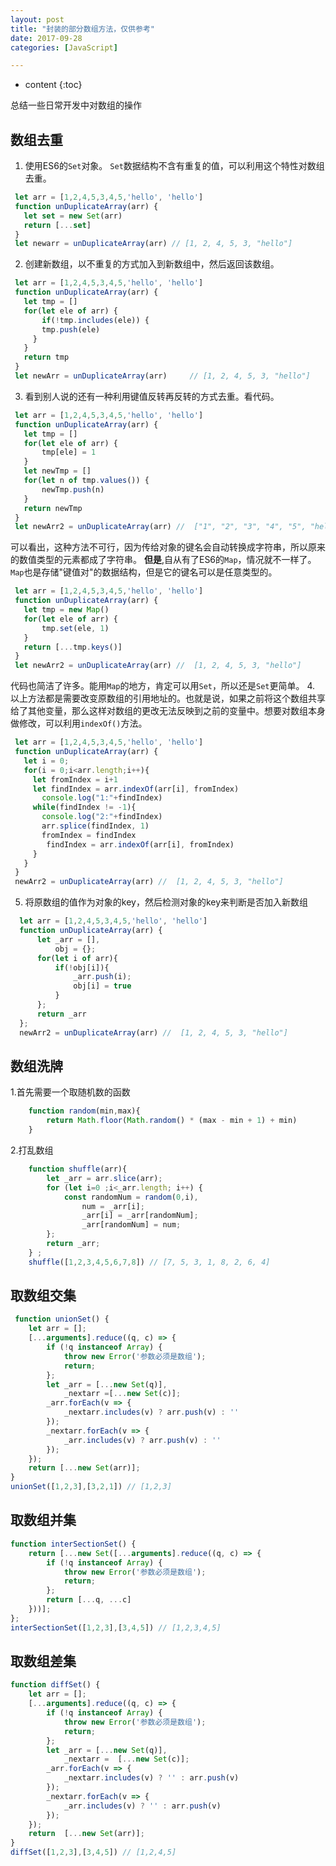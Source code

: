 ```yaml
---
layout: post
title: "封装的部分数组方法，仅供参考"
date: 2017-09-28
categories: [JavaScript]

---
```


* content
{:toc}

总结一些日常开发中对数组的操作
<!-- more -->


## 数组去重
1. 使用ES6的``Set``对象。
 ``Set``数据结构不含有重复的值，可以利用这个特性对数组去重。
 ```js
  let arr = [1,2,4,5,3,4,5,'hello', 'hello']
  function unDuplicateArray(arr) {
    let set = new Set(arr)
    return [...set]
  }
  let newarr = unDuplicateArray(arr) // [1, 2, 4, 5, 3, "hello"]
 ```
2. 创建新数组，以不重复的方式加入到新数组中，然后返回该数组。
 ```js
  let arr = [1,2,4,5,3,4,5,'hello', 'hello']
  function unDuplicateArray(arr) {
    let tmp = []
    for(let ele of arr) {
    	if(!tmp.includes(ele)) {
      	tmp.push(ele)
      }
    }
    return tmp
  }
  let newArr = unDuplicateArray(arr)	 // [1, 2, 4, 5, 3, "hello"]
 ```
3. 看到别人说的还有一种利用键值反转再反转的方式去重。看代码。
 ```js
  let arr = [1,2,4,5,3,4,5,'hello', 'hello']
  function unDuplicateArray(arr) {
  	let tmp = []
    for(let ele of arr) {
    	tmp[ele] = 1
    }
    let newTmp = []
    for(let n of tmp.values()) {
    	newTmp.push(n)
    }
    return newTmp
  }
  let newArr2 = unDuplicateArray(arr) //  ["1", "2", "3", "4", "5", "hello"]
 ```
 可以看出，这种方法不可行，因为传给对象的键名会自动转换成字符串，所以原来的数值类型的元素都成了字符串。
 **但是**,自从有了ES6的``Map``，情况就不一样了。``Map``也是存储"键值对"的数据结构，但是它的键名可以是任意类型的。
 ```js
  let arr = [1,2,4,5,3,4,5,'hello', 'hello']
  function unDuplicateArray(arr) {
  	let tmp = new Map()
    for(let ele of arr) {
    	tmp.set(ele, 1)
    }
    return [...tmp.keys()]
  }
  let newArr2 = unDuplicateArray(arr) //  [1, 2, 4, 5, 3, "hello"]
 ```
 代码也简洁了许多。能用``Map``的地方，肯定可以用``Set``，所以还是``Set``更简单。
4. 以上方法都是需要改变原数组的引用地址的。也就是说，如果之前将这个数组共享给了其他变量，那么这样对数组的更改无法反映到之前的变量中。想要对数组本身做修改，可以利用``indexOf()``方法。
 ```js
  let arr = [1,2,4,5,3,4,5,'hello', 'hello']
  function unDuplicateArray(arr) {
    let i = 0;
    for(i = 0;i<arr.length;i++){
      let fromIndex = i+1
      let findIndex = arr.indexOf(arr[i], fromIndex)
        console.log("1:"+findIndex)
      while(findIndex != -1){
        console.log("2:"+findIndex)
        arr.splice(findIndex, 1)
        fromIndex = findIndex
         findIndex = arr.indexOf(arr[i], fromIndex)
      }
    }
  }
  newArr2 = unDuplicateArray(arr) //  [1, 2, 4, 5, 3, "hello"]
 ```
5. 将原数组的值作为对象的key，然后检测对象的key来判断是否加入新数组
  ```js
    let arr = [1,2,4,5,3,4,5,'hello', 'hello']
    function unDuplicateArray(arr) {
        let _arr = [],
            obj = {};
        for(let i of arr){
            if(!obj[i]){
                _arr.push(i);
                obj[i] = true
            }
        };
        return _arr
    };
    newArr2 = unDuplicateArray(arr) //  [1, 2, 4, 5, 3, "hello"]
  ```

## 数组洗牌
1.首先需要一个取随机数的函数
```js
    function random(min,max){
        return Math.floor(Math.random() * (max - min + 1) + min)
    }
```
2.打乱数组
```js
    function shuffle(arr){
        let _arr = arr.slice(arr);
        for (let i=0 ;i<_arr.length; i++) {
            const randomNum = random(0,i),
                num = _arr[i];
                _arr[i] = _arr[randomNum];
                _arr[randomNum] = num;
        };
        return _arr;
    } ;
    shuffle([1,2,3,4,5,6,7,8]) // [7, 5, 3, 1, 8, 2, 6, 4]
```
## 取数组交集
```js
 function unionSet() {
    let arr = [];
    [...arguments].reduce((q, c) => {
        if (!q instanceof Array) {
            throw new Error('参数必须是数组');
            return;
        };
        let _arr = [...new Set(q)],
            _nextarr =[...new Set(c)];
        _arr.forEach(v => {
            _nextarr.includes(v) ? arr.push(v) : ''
        });
        _nextarr.forEach(v => {
            _arr.includes(v) ? arr.push(v) : ''
        });
    });
    return [...new Set(arr)];
}
unionSet([1,2,3],[3,2,1]) // [1,2,3]
```
## 取数组并集
```js
function interSectionSet() {
    return [...new Set([...arguments].reduce((q, c) => {
        if (!q instanceof Array) {
            throw new Error('参数必须是数组');
            return;
        };
        return [...q, ...c]
    }))];
};
interSectionSet([1,2,3],[3,4,5]) // [1,2,3,4,5]
```
## 取数组差集
```js
function diffSet() {
    let arr = [];
    [...arguments].reduce((q, c) => {
        if (!q instanceof Array) {
            throw new Error('参数必须是数组');
            return;
        };
        let _arr = [...new Set(q)],
            _nextarr =  [...new Set(c)];
        _arr.forEach(v => {
            _nextarr.includes(v) ? '' : arr.push(v)
        });
        _nextarr.forEach(v => {
            _arr.includes(v) ? '' : arr.push(v)
        });
    });
    return  [...new Set(arr)];
}
diffSet([1,2,3],[3,4,5]) // [1,2,4,5]
```

    



